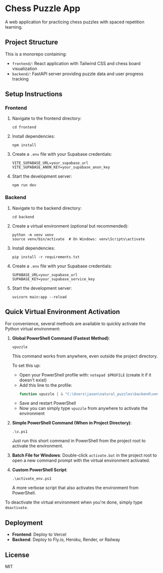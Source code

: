 # Chess Puzzle App

A web application for practicing chess puzzles with spaced repetition learning.

## Project Structure

This is a monorepo containing:
- `frontend/`: React application with Tailwind CSS and chess board visualization
- `backend/`: FastAPI server providing puzzle data and user progress tracking

## Setup Instructions

### Frontend

1. Navigate to the frontend directory:
   ```
   cd frontend
   ```

2. Install dependencies:
   ```
   npm install
   ```

3. Create a `.env` file with your Supabase credentials:
   ```
   VITE_SUPABASE_URL=your_supabase_url
   VITE_SUPABASE_ANON_KEY=your_supabase_anon_key
   ```

4. Start the development server:
   ```
   npm run dev
   ```

### Backend

1. Navigate to the backend directory:
   ```
   cd backend
   ```

2. Create a virtual environment (optional but recommended):
   ```
   python -m venv venv
   source venv/bin/activate  # On Windows: venv\Scripts\activate
   ```

3. Install dependencies:
   ```
   pip install -r requirements.txt
   ```

4. Create a `.env` file with your Supabase credentials:
   ```
   SUPABASE_URL=your_supabase_url
   SUPABASE_KEY=your_supabase_service_key
   ```

5. Start the development server:
   ```
   uvicorn main:app --reload
   ```

## Quick Virtual Environment Activation

For convenience, several methods are available to quickly activate the Python virtual environment:

1. **Global PowerShell Command (Fastest Method)**:
   ```
   vpuzzle
   ```
   This command works from anywhere, even outside the project directory.
   
   To set this up:
   - Open your PowerShell profile with: `notepad $PROFILE` (create it if it doesn't exist)
   - Add this line to the profile:
     ```powershell
     function vpuzzle { & "C:\Users\jason\natural_puzzles\backend\venv_312\Scripts\Activate.ps1" }
     ```
   - Save and restart PowerShell
   - Now you can simply type `vpuzzle` from anywhere to activate the environment

2. **Simple PowerShell Command (When in Project Directory)**:
   ```
   .\v.ps1
   ```
   Just run this short command in PowerShell from the project root to activate the environment.

3. **Batch File for Windows**:
   Double-click `activate.bat` in the project root to open a new command prompt with the virtual environment activated.

4. **Custom PowerShell Script**:
   ```
   .\activate_env.ps1
   ```
   A more verbose script that also activates the environment from PowerShell.

To deactivate the virtual environment when you're done, simply type `deactivate`.

## Deployment

- **Frontend**: Deploy to Vercel
- **Backend**: Deploy to Fly.io, Heroku, Render, or Railway

## License
MIT 
